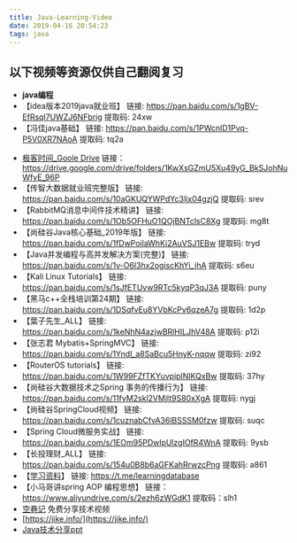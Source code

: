 ```yaml
---
title: Java-Learning-Video
date: 2019-04-16 20:54:23
tags: java
---
```

以下视频等资源仅供自己翻阅复习
---
* **java编程**
* 【idea版本2019java就业班】 链接: https://pan.baidu.com/s/1gBV-EfRsql7UWZJ6NFbrig 提取码: 24xw 
* 【冯佳java基础】 链接: https://pan.baidu.com/s/1PWcnlD1Pvq-P5V0XR7NAoA 提取码: tq2a 

<!--more-->
*  [极客时间_Goole Drive](https://drive.google.com/drive/folders/1KwXsGZmU5Xu49yG_BkSJohNuWfyE_96P) 链接： https://drive.google.com/drive/folders/1KwXsGZmU5Xu49yG_BkSJohNuWfyE_96P
* 【传智大数据就业班完整版】 链接: https://pan.baidu.com/s/10aGKUQYWPdYc3Ijx04gzjQ 提取码: srev 
* 【RabbitMQ消息中间件技术精讲】 链接: https://pan.baidu.com/s/1Ob5OFHuO1QOjBNTclsC8Xg 提取码: mg8t 
* 【尚硅谷Java核心基础_2019年版】 链接: https://pan.baidu.com/s/1fDwPoilaWhKi2AuVSJ1EBw 提取码: tryd 
* 【Java并发编程与高并发解决方案(完整)】 链接: https://pan.baidu.com/s/1v-O6I3hx2ogiscKhYi_jhA 提取码: s6eu 
* 【Kali Linux Tutorials】 链接: https://pan.baidu.com/s/1sJfETUvw9RTc5kyqP3qJ3A 提取码: puny 
* 【黑马c++全栈培训第24期】 链接: https://pan.baidu.com/s/1DSqfvEu8YVbKcPv6qzeA7g 提取码: 1d2p
* 【葉子先生_ALL】 链接: https://pan.baidu.com/s/1keNhN4azjwBRlHILJhV48A 提取码: p12i
* 【张志君 Mybatis+SpringMVC】 链接: https://pan.baidu.com/s/1Yndl_a8SaBcu5HnyK-nqqw 提取码: zi92 
* 【RouterOS tutorials】 链接: https://pan.baidu.com/s/1W99FZfTKYuvpipINlKQxBw 提取码: 37hy 
* 【尚硅谷大数据技术之Spring 事务的传播行为】 链接: https://pan.baidu.com/s/11fyM2skl2VMjlt9S80xXgA 提取码: nygj  
* 【尚硅谷SpringCloud视频】 链接: https://pan.baidu.com/s/1cuznabCfvA36lBSSSM0fzw 提取码: suqc 
* 【Spring Cloud微服务实战】 链接: https://pan.baidu.com/s/1EOm95PDwlpUlzgIOfR4WnA 提取码: 9ysb  
* 【长投理财_ALL】 链接: https://pan.baidu.com/s/154u0B8b6aGFKahRrwzcPng 提取码: a861
* 【[学习资料](https://t.me/learningdatabase)】 链接: https://t.me/learningdatabase
* 【小马哥讲spring AOP 编程思想】 链接：https://www.aliyundrive.com/s/2ezh6zWGdK1 提取码：slh1
*  [空巷记](https://ikays.im) 免费分享技术视频
*  [https://jike.info/](https://jike.info/) 
*  [Java技术分享ppt](https://github.com/rfyiamcool/notes/blob/main/git.md)


